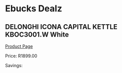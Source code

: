 
# Ebucks Dealz
## DELONGHI ICONA CAPITAL KETTLE KBOC3001.W White
[Product Page](https://www.ebucks.com/web/shop/productSelected.do?prodId=1151092401&catId=704985963)

Price: R1899.00

Savings: 


	